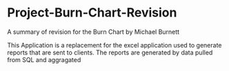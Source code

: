# Project-Burn-Chart-Revision
A summary of revision for the Burn Chart by Michael Burnett

This Application is a replacement for the excel application used to generate reports that are sent to clients. The reports are generated by data pulled from SQL and aggragated 
